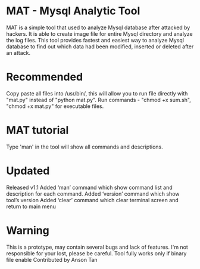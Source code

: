 # MAT - Mysql Analytic Tool

MAT is a simple tool that used to analyze Mysql database after attacked by hackers. It is able to create image file for entire Mysql directory and analyze the log files. This tool provides fastest and easiest way to analyze Mysql database to find out which data had been modified, inserted or deleted after an attack. 

# Recommended
Copy paste all files into /usr/bin/, this will allow you to run file directly with "mat.py" instead of "python mat.py". Run commands - "chmod +x sum.sh", "chmod +x mat.py" for executable files. 

# MAT tutorial
Type 'man' in the tool will show all commands and descriptions. 

# Updated
Released v1.1
Added ‘man’ command which show command list and description for each command. 
Added ‘version’ command which show tool’s version
Added ‘clear’ command which clear terminal screen and return to main menu

# Warning
This is a prototype, may contain several bugs and lack of features. I'm not responsible for your lost, please be careful.
Tool fully works only if binary file enable
Contributed by Anson Tan
